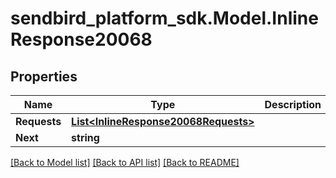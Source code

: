 
# sendbird_platform_sdk.Model.InlineResponse20068

## Properties

Name | Type | Description | Notes
------------ | ------------- | ------------- | -------------
**Requests** | [**List&lt;InlineResponse20068Requests&gt;**](InlineResponse20068Requests.md) |  | [optional] 
**Next** | **string** |  | [optional] 

[[Back to Model list]](../README.md#documentation-for-models)
[[Back to API list]](../README.md#documentation-for-api-endpoints)
[[Back to README]](../README.md)

